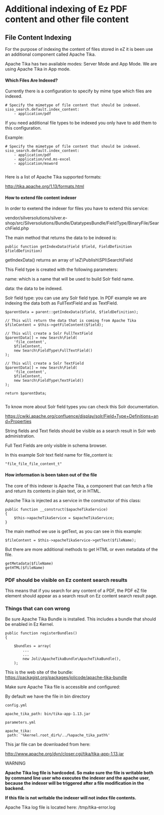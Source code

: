 #  Additional indexing of Ez PDF content and other file content 

## File Content Indexing

For the purpose of indexing the content of files stored in eZ it is been use an additional component called Apache Tika.

Apache Tika has two available modes: Server Mode and App Mode. We are using Apache Tika in App mode.

#### Which Files Are Indexed?

Currently there is a configuration to specify by mime type which files are indexed.

``` 
# Specify the mimetype of file content that should be indexed.
siso_search.default.index_content:
    - application/pdf
```

If you need additional file types to be indexed you only have to add them to this configuration.

Example:

``` 
# Specify the mimetype of file content that should be indexed.
siso_search.default.index_content:
    - application/pdf
    - application/vnd.ms-excel
    - application/msword
 
```

Here is a list of Apache Tika supported formats:

<http://tika.apache.org/1.13/formats.html>

#### How to extend file content indexer

In order to exetend the indexer for files you have to extend this service:

vendor/silversolutions/silver.e-shop/src/Silversolutions/Bundle/DatatypesBundle/FieldType/BinaryFile/SearchField.php

The main method that returns the data to be indexed is:

``` 
public function getIndexData(Field $field, FieldDefinition $fieldDefinition)
```

getIndexData() returns an array of \\eZ\\Publish\\SPI\\Search\\Field

This Field type is created with the following parameters:

name: which is a name that will be used to build Solr field name.

data: the data to be indexed.

Solr field type: you can use any Solr field type. In PDF example we are indexing the data both as FullTextField and as TextField.

``` 
$parentData = parent::getIndexData($field, $fieldDefinition);

// This will return the data that is coming from Apache Tika
$fileContent = $this->getFileContent($field);
 
// This will create a Solr FullTextField
$parentData[] = new Search\Field(
    'file_content',
    $fileContent,
    new Search\FieldType\FullTextField()
);
 
// This will create a Solr TextField
$parentData[] = new Search\Field(
    'file_content',
    $fileContent,
    new Search\FieldType\TextField()
);

return $parentData;
 
```

To know more about Solr field types you can check this Solr documentation.

<https://cwiki.apache.org/confluence/display/solr/Field+Type+Definitions+and+Properties>

String fields and Text fields should be visible as a search result in Solr web administration.

Full Text Fields are only visible in schema browser.

In this example Solr text field name for file\_content is:

``` syntax language-json
"file_file_file_content_t"
```

#### How information is been taken out of the file

The core of this indexer is Apache Tika, a component that can fetch a file and return its contents in plain text, or in HTML.

Apache Tika is injected as a service in the constructor of this class:

``` 
public function __construct($apacheTikaService)
{
    $this->apacheTikaService = $apacheTikaService;
}
```

The main method we use is getText, as you can see in this example:

``` 
$fileContent = $this->apacheTikaService->getText($fileName);
```

But there are more additional methods to get HTML or even metadata of the file.

``` 
getMetadata($fileName)
getHTML($fileName)
```

### PDF should be visible on Ez content search results

This means that if you search for any content of a PDF, the PDF eZ file element should appear as a search result on Ez content search result page.

### Things that can con wrong

Be sure Apache Tika Bundle is installed. This includes a bundle that should be enabled in Ez Kernel.

``` 
public function registerBundles()
{

    $bundles = array(
        ...
        ...
        new Joli\ApacheTikaBundle\ApacheTikaBundle(),
    );
```

This is the web site of the bundle: <https://packagist.org/packages/jolicode/apache-tika-bundle>

Make sure Apache Tika file is accessible and configured:

By default we have the file in bin directory

    config.yml

    apache_tika_path: bin/tika-app-1.13.jar 

    parameters.yml

    apache_tika: 
     path: '%kernel.root_dir%/../%apache_tika_path%'

This jar file can be downloaded from here:

<http://www.apache.org/dyn/closer.cgi/tika/tika-app-1.13.jar>

WARNING

**Apache Tika log file is hardcoded. So make sure the file is writable both by command line user who executes the indexer and the apache user, because the indexer will be triggered after a file modification in the backend.**

**If this file is not writable the indexer will not index file contents.**

Apache Tika log file is located here: /tmp/tika-error.log
